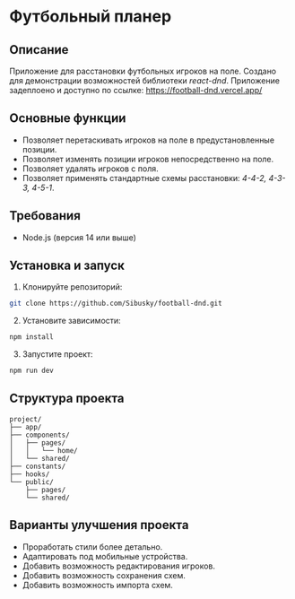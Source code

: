 # Футбольный планер

## Описание

Приложение для расстановки футбольных игроков на поле. Создано для демонстрации возможностей библиотеки _react-dnd_. Приложение задеплоено и доступно по ссылке: https://football-dnd.vercel.app/

## Основные функции

- Позволяет перетаскивать игроков на поле в предустановленные позиции.
- Позволяет изменять позиции игроков непосредственно на поле.
- Позволяет удалять игроков с поля.
- Позволяет применять стандартные схемы расстановки: _4-4-2, 4-3-3, 4-5-1_.

## Требования

- Node.js (версия 14 или выше)

## Установка и запуск

1. Клонируйте репозиторий:

```bash
git clone https://github.com/Sibusky/football-dnd.git
```

2. Установите зависимости:

```bash
npm install
```

3. Запустите проект:

```bash
npm run dev
```

## Структура проекта

```plaintext
project/
├── app/
├── components/
│   ├── pages/
│   │   └── home/
│   └── shared/
├── constants/
├── hooks/
└── public/
    ├── pages/
    └── shared/
```

## Варианты улучшения проекта

- Проработать стили более детально.
- Адаптировать под мобильные устройства.
- Добавить возможность редактирования игроков.
- Добавить возможность сохранения схем.
- Добавить возможность импорта схем.
